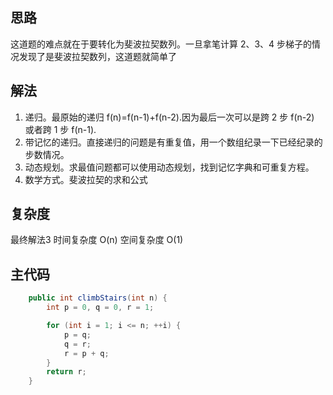 ## 思路

这道题的难点就在于要转化为斐波拉契数列。一旦拿笔计算 2、3、4 步梯子的情况发现了是斐波拉契数列，这道题就简单了

## 解法

1. 递归。最原始的递归 f(n)=f(n-1)+f(n-2).因为最后一次可以是跨 2 步 f(n-2) 或者跨 1 步 f(n-1).
2. 带记忆的递归。直接递归的问题是有重复值，用一个数组纪录一下已经纪录的步数情况。
3. 动态规划。求最值问题都可以使用动态规划，找到记忆字典和可重复方程。
4. 数学方式。斐波拉契的求和公式

## 复杂度

最终解法3
时间复杂度 O(n)
空间复杂度 O(1)

## 主代码

```java
    public int climbStairs(int n) {
        int p = 0, q = 0, r = 1;

        for (int i = 1; i <= n; ++i) {
            p = q;
            q = r;
            r = p + q;
        }
        return r;
    }
```
